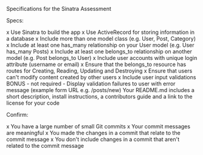 Specifications for the Sinatra Assessment

Specs:

  x  Use Sinatra to build the app
  x  Use ActiveRecord for storing information in a database
  x  Include more than one model class (e.g. User, Post, Category)
  x  Include at least one has_many relationship on your User model (e.g. User has_many Posts)
  x  Include at least one belongs_to relationship on another model (e.g. Post belongs_to User)
  x Include user accounts with unique login attribute (username or email)
  x  Ensure that the belongs_to resource has routes for Creating, Reading, Updating and Destroying
  x  Ensure that users can't modify content created by other users
  x  Include user input validations
    BONUS - not required - Display validation failures to user with error message (example form URL e.g. /posts/new)
    Your README.md includes a short description, install instructions, a contributors guide and a link to the license for your code
    
Confirm:

  x  You have a large number of small Git commits
  x  Your commit messages are meaningful
  x  You made the changes in a commit that relate to the commit message
  x  You don't include changes in a commit that aren't related to the commit message